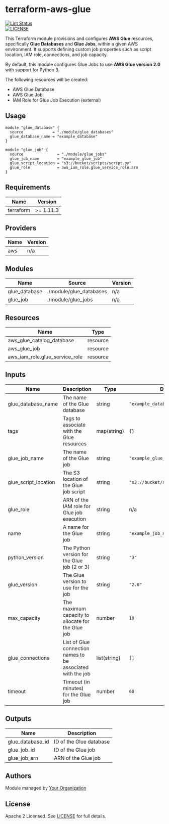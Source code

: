 # terraform-aws-glue

[![Lint Status](https://github.com/your-organization/terraform-aws-glue/workflows/Lint/badge.svg)](https://github.com/your-organization/terraform-aws-glue/actions)  
[![LICENSE](https://img.shields.io/github/license/your-organization/terraform-aws-glue)](https://github.com/your-organization/terraform-aws-glue/blob/master/LICENSE)

This Terraform module provisions and configures **AWS Glue** resources, specifically **Glue Databases** and **Glue Jobs**, within a given AWS environment. It supports defining custom job properties such as script location, IAM role, connections, and job capacity.

By default, this module configures Glue Jobs to use **AWS Glue version 2.0** with support for Python 3.

The following resources will be created:

- AWS Glue Database
- AWS Glue Job
- IAM Role for Glue Job Execution (external)

## Usage

```hcl
module "glue_database" {
  source             = "./module/glue_databases"
  glue_database_name = "example_database"
}

module "glue_job" {
  source               = "./module/glue_jobs"
  glue_job_name        = "example_glue_job"
  glue_script_location = "s3://bucket/scripts/script.py"
  glue_role            = aws_iam_role.glue_service_role.arn
}
```

<!-- BEGIN_TF_DOCS -->

## Requirements

| Name      | Version  |
| --------- | -------- |
| terraform | >= 1.11.3 |

## Providers

| Name | Version |
| ---- | ------- |
| aws  | n/a     |

## Modules

| Name          | Source                  | Version |
| ------------- | ----------------------- | ------- |
| glue_database | ./module/glue_databases | n/a     |
| glue_job      | ./module/glue_jobs      | n/a     |

## Resources

| Name                             | Type     |
| -------------------------------- | -------- |
| aws_glue_catalog_database        | resource |
| aws_glue_job                     | resource |
| aws_iam_role.glue_service_role   | resource |

## Inputs

| Name                     | Description                                                | Type          | Default                  | Required |
| ------------------------ | ---------------------------------------------------------- | ------------- | ------------------------ | :------: |
| glue_database_name       | The name of the Glue database                              | string        | `"example_database"`      |   yes    |
| tags                     | Tags to associate with the Glue resources                  | map(string)   | `{}`                      |   no     |
| glue_job_name            | The name of the Glue job                                   | string        | `"example_glue_job"`      |   yes    |
| glue_script_location     | The S3 location of the Glue job script                     | string        | `"s3://bucket/scripts/script.py"` |   yes    |
| glue_role                | ARN of the IAM role for Glue job execution                 | string        | n/a                       |   yes    |
| name                     | A name for the Glue job                                    | string        | `"example_job_name"`      |   yes    |
| python_version           | The Python version for the Glue job (2 or 3)               | string        | `"3"`                     |   no     |
| glue_version             | The Glue version to use for the job                        | string        | `"2.0"`                   |   no     |
| max_capacity             | The maximum capacity to allocate for the Glue job          | number        | `10`                      |   no     |
| glue_connections         | List of Glue connection names to be associated with the job | list(string)  | `[]`                      |   no     |
| timeout                  | Timeout (in minutes) for the Glue job                      | number        | `60`                      |   no     |

## Outputs

| Name              | Description                                    |
| ----------------- | ---------------------------------------------- |
| glue_database_id  | ID of the Glue database                        |
| glue_job_id       | ID of the Glue job                             |
| glue_job_arn      | ARN of the Glue job                            |

## Authors

Module managed by [Your Organization](https://github.com/your-organization)

## License

Apache 2 Licensed. See [LICENSE](https://github.com/your-organization/terraform-aws-glue/blob/main/LICENSE) for full details.
